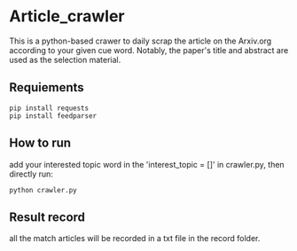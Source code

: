 # Article_crawler
This is a python-based crawer to daily scrap the article on the Arxiv.org according to your given cue word. Notably, the paper's title and abstract are used as the selection material.

## Requiements
```
pip install requests
pip install feedparser
```

## How to run
add your interested topic word in the 'interest_topic = []' in crawler.py, then directly run:
```
python crawler.py
```

## Result record
all the match articles will be recorded in a txt file in the record folder.